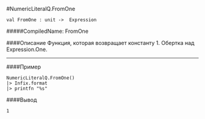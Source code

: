 #NumericLiteralQ.FromOne

	val FromOne : unit ->  Expression


#####CompiledName: FromOne


####Описание
Функция, которая возвращает константу 1. Обертка над Expression.One.

----------

####Пример

    NumericLiteralQ.FromOne()
    |> Infix.format
    |> printfn "%s"

####Вывод

	1